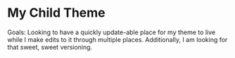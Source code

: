 # My Child Theme

Goals: Looking to have a quickly update-able place for my theme to live while I make edits to it through multiple places. Additionally, I am looking for that sweet, sweet versioning.
